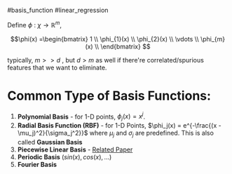 
#basis_function #linear_regression 

Define $\phi$ : $\chi \rightarrow \mathbb{R}^m$, 

$$\phi(x) =\begin{bmatrix}
			1 \\
           \phi_{1}(x) \\
           \phi_{2}(x) \\
           \vdots \\
           \phi_{m}(x) \\
         \end{bmatrix}
$$ 

typically, $m >>d$ , but $d >m$ as well if there're correlated/spurious features that we want to eliminate.

# Common Type of Basis Functions:
1. **Polynomial Basis** - for 1-D points, $\phi_j(x) = x^j$.
2. **Radial Basis Function (RBF)** - for 1-D Points, $\phi_j(x) = e^{-\frac{(x - \mu_j)^2}{\sigma_j^2}}$  where $\mu_j$ and $\sigma_j$ are predefined.
	This is also called **Gaussian Basis**
3. **Piecewise Linear Basis** - [Related Paper](https://ieeexplore.ieee.org/document/1162585)
4. **Periodic Basis** ($sin(x), cos(x), \dots$)
5. **Fourier Basis**
